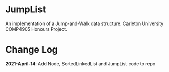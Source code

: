 # JumpList
An implementation of a Jump-and-Walk data structure. Carleton University COMP4905 Honours Project.

# Change Log
**2021-April-14**: Add Node, SortedLinkedList and JumpList code to repo
